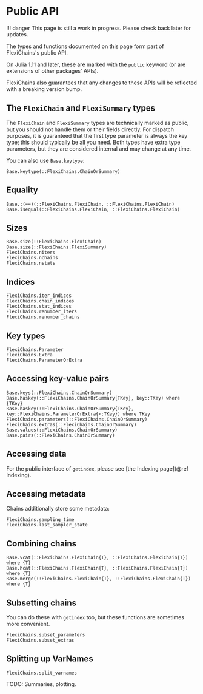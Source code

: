 # Public API

!!! danger
    This page is still a work in progress. Please check back later for updates.

The types and functions documented on this page form part of FlexiChains's public API.

On Julia 1.11 and later, these are marked with the `public` keyword (or are extensions of other packages' APIs).

FlexiChains also guarantees that any changes to these APIs will be reflected with a breaking version bump.

## The `FlexiChain` and `FlexiSummary` types

The `FlexiChain` and `FlexiSummary` types are technically marked as public, but you should not handle them or their fields directly.
For dispatch purposes, it is guaranteed that the first type parameter is always the key type; this should typically be all you need.
Both types have extra type parameters, but they are considered internal and may change at any time.

You can also use `Base.keytype`:

```@docs
Base.keytype(::FlexiChains.ChainOrSummary)
```

## Equality

```@docs
Base.:(==)(::FlexiChains.FlexiChain, ::FlexiChains.FlexiChain)
Base.isequal(::FlexiChains.FlexiChain, ::FlexiChains.FlexiChain)
```

## Sizes

```@docs
Base.size(::FlexiChains.FlexiChain)
Base.size(::FlexiChains.FlexiSummary)
FlexiChains.niters
FlexiChains.nchains
FlexiChains.nstats
```

## Indices

```@docs
FlexiChains.iter_indices
FlexiChains.chain_indices
FlexiChains.stat_indices
FlexiChains.renumber_iters
FlexiChains.renumber_chains
```

## Key types

```@docs
FlexiChains.Parameter
FlexiChains.Extra
FlexiChains.ParameterOrExtra
```

## Accessing key-value pairs

```@docs
Base.keys(::FlexiChains.ChainOrSummary)
Base.haskey(::FlexiChains.ChainOrSummary{TKey}, key::TKey) where {TKey}
Base.haskey(::FlexiChains.ChainOrSummary{TKey}, key::FlexiChains.ParameterOrExtra{<:TKey}) where TKey
FlexiChains.parameters(::FlexiChains.ChainOrSummary)
FlexiChains.extras(::FlexiChains.ChainOrSummary)
Base.values(::FlexiChains.ChainOrSummary)
Base.pairs(::FlexiChains.ChainOrSummary)
```

## Accessing data

For the public interface of `getindex`, please see [the Indexing page](@ref Indexing).

## Accessing metadata

Chains additionally store some metadata:

```@docs
FlexiChains.sampling_time
FlexiChains.last_sampler_state
```

## Combining chains

```@docs
Base.vcat(::FlexiChains.FlexiChain{T}, ::FlexiChains.FlexiChain{T}) where {T}
Base.hcat(::FlexiChains.FlexiChain{T}, ::FlexiChains.FlexiChain{T}) where {T}
Base.merge(::FlexiChains.FlexiChain{T}, ::FlexiChains.FlexiChain{T}) where {T}
```

## Subsetting chains

You can do these with `getindex` too, but these functions are sometimes more convenient.

```@docs
FlexiChains.subset_parameters
FlexiChains.subset_extras
```

## Splitting up VarNames

```@docs
FlexiChains.split_varnames
```

TODO: Summaries, plotting.
